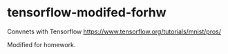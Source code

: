 # tensorflow-modifed-forhw
Convnets with Tensorflow
https://www.tensorflow.org/tutorials/mnist/pros/

Modified for homework.
